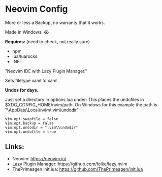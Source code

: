 # Neovim Config

More or less a Backup, no warranty that it works.

Made in Windows. 😭

**Requires:** (need to check, not really sure)

- npm
- lua/luarocks
- .NET

"Neovim IDE with Lazy Plugin Manager."

Sets filetype xaml to xaml.

**Undos for days.**

Just set a directory in options.lua under:
This places the undofiles in $XDG_CONFIG_HOME/nvim/path. On Windows for this example the path is "\\AppData\\Local\\nvim\\.vim\\undodir"

```
vim.opt.swapfile = false
vim.opt.backup = false
vim.opt.undodir = ".vim\\undodir"
vim.opt.undofile = true
```

## Links:

- Neovim: https://neovim.io/
- Lazy Plugin Manager: https://github.com/folke/lazy.nvim
- ThePrimeagen init.lua: https://github.com/ThePrimeagen/init.lua
